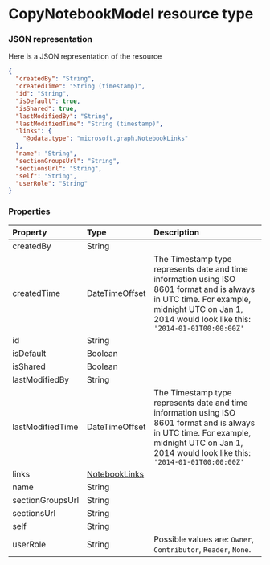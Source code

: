 # CopyNotebookModel resource type



### JSON representation

Here is a JSON representation of the resource

```json
{
  "createdBy": "String",
  "createdTime": "String (timestamp)",
  "id": "String",
  "isDefault": true,
  "isShared": true,
  "lastModifiedBy": "String",
  "lastModifiedTime": "String (timestamp)",
  "links": {
    "@odata.type": "microsoft.graph.NotebookLinks"
  },
  "name": "String",
  "sectionGroupsUrl": "String",
  "sectionsUrl": "String",
  "self": "String",
  "userRole": "String"
}

```
### Properties
| Property	   | Type	|Description|
|:---------------|:--------|:----------|
|createdBy|String||
|createdTime|DateTimeOffset|The Timestamp type represents date and time information using ISO 8601 format and is always in UTC time. For example, midnight UTC on Jan 1, 2014 would look like this: `'2014-01-01T00:00:00Z'`|
|id|String||
|isDefault|Boolean||
|isShared|Boolean||
|lastModifiedBy|String||
|lastModifiedTime|DateTimeOffset|The Timestamp type represents date and time information using ISO 8601 format and is always in UTC time. For example, midnight UTC on Jan 1, 2014 would look like this: `'2014-01-01T00:00:00Z'`|
|links|[NotebookLinks](notebooklinks.md)||
|name|String||
|sectionGroupsUrl|String||
|sectionsUrl|String||
|self|String||
|userRole|String| Possible values are: `Owner`, `Contributor`, `Reader`, `None`.|

<!-- uuid: a9bceb2a-35a4-4d07-beb1-aa87cbc0e273
2015-10-12 21:29:59 UTC -->